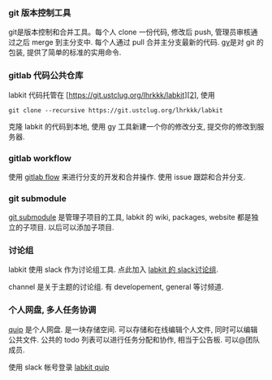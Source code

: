 
### git 版本控制工具
 
git是版本控制和合并工具。每个人 clone 一份代码, 修改后 push, 管理员审核通过之后 merge 到主分支中. 每个人通过 pull 合并主分支最新的代码. 
[gy]()是对 git 的包装, 提供了简单的标准的实用命令. 


### gitlab  代码公共仓库
labkit 代码托管在 [https://git.ustclug.org/lhrkkk/labkit][2], 使用

	git clone --recursive https://git.ustclug.org/lhrkkk/labkit

克隆 labkit 的代码到本地, 使用 gy 工具新建一个你的修改分支, 提交你的修改到服务器.

### gitlab workflow
使用 [gitlab flow][3] 来进行分支的开发和合并操作.
使用 issue 跟踪和合并分支. 

### git submodule
[git submodule]() 是管理子项目的工具, labkit 的 wiki, packages, website 都是独立的子项目. 以后可以添加子项目. 


### 讨论组
labkit 使用 slack 作为讨论组工具. 点此加入 [labkit 的 slack讨论组][5].

channel 是关于主题的讨论组. 有 developement, general 等讨频道.


### 个人网盘, 多人任务协调
[quip][6] 是个人网盘. 是一块存储空间. 可以存储和在线编辑个人文件, 同时可以编辑公共文件. 公共的 todo 列表可以进行任务分配和协作, 相当于公告板. 可以@团队成员. 

使用 slack 帐号登录 [labkit quip][7]


[2]:	https://git.ustclug.org/lhrkkk/labkit
[3]:	https://www.15yan.com/story/6yueHxcgD9Z/
[5]:	https://labkit.slack.com
[6]:	http://quip.com
[7]:	https://quip.com/account/login